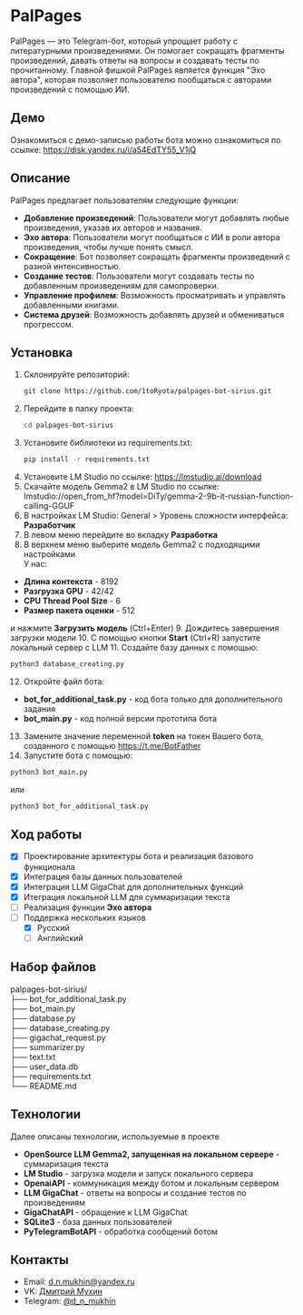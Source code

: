 # PalPages

PalPages — это Telegram-бот, который упрощает работу с литературными произведениями. Он помогает сокращать фрагменты произведений, давать ответы на вопросы и создавать тесты по прочитанному. Главной фишкой PalPages является функция "Эхо автора", которая позволяет пользователю пообщаться с авторами произведений с помощью ИИ.  
## Демо

Ознакомиться с демо-записью работы бота можно ознакомиться по ссылке: https://disk.yandex.ru/i/a54EdTY55_V1jQ

## Описание

PalPages предлагает пользователям следующие функции:  

- **Добавление произведений**: Пользователи могут добавлять любые произведения, указав их авторов и названия.
- **Эхо автора**: Пользователи могут пообщаться с ИИ в роли автора произведения, чтобы лучше понять смысл.
- **Сокращение**: Бот позволяет сокращать фрагменты произведений с разной интенсивностью.
- **Создание тестов**: Пользователи могут создавать тесты по добавленным произведениям для самопроверки.
- **Управление профилем**: Возможность просматривать и управлять добавленными книгами.
- **Система друзей**: Возможность добавлять друзей и обмениваться прогрессом.

## Установка

1. Склонируйте репозиторий:
   ```bash
   git clone https://github.com/1toRyota/palpages-bot-sirius.git
   ```
2. Перейдите в папку проекта:
   ```bash
   cd palpages-bot-sirius
   ```
3. Установите библиотеки из requirements.txt:
   ```bash
   pip install -r requirements.txt
   ```
4. Установите LM Studio по ссылке: https://lmstudio.ai/download
5. Скачайте модель Gemma2 в LM Studio по ссылке: lmstudio://open_from_hf?model=DiTy/gemma-2-9b-it-russian-function-calling-GGUF
6. В настройках LM Studio: General > Уровень сложности интерфейса: **Разработчик**
7. В левом меню перейдите во вкладку **Разработка**
8. В верхнем меню выберите модель Gemma2 с подходящими настройками  
У нас:  
- **Длина контекста** - 8192
- **Разгрузка GPU** - 42/42
- **CPU Thread Pool Size** - 6
- **Размер пакета оценки** - 512  
  
и нажмите **Загрузить модель** (Ctrl+Enter)
9. Дождитесь завершения загрузки модели
10. С помощью кнопки **Start** (Ctrl+R) запустите локальный сервер с LLM
11. Создайте базу данных с помощью:
   ```bash
   python3 database_creating.py
   ```
12. Откройте файл бота:
- **bot_for_additional_task.py** - код бота только для дополнительного задания
- **bot_main.py** - код полной версии прототипа бота
13. Замените значение переменной **token** на токен Вашего бота, созданного с помощью https://t.me/BotFather
14. Запустите бота с помощью:
   ```bash
   python3 bot_main.py
   ```
или
   ```bash
   python3 bot_for_additional_task.py
   ```

## Ход работы
- [x] Проектирование архитектуры бота и реализация базового функционала
- [x] Интеграция базы данных пользователей
- [x] Интеграция LLM GigaChat для дополнительных функций 
- [x] Итеграция локальной LLM для суммаризации текста
- [ ] Реализация функции **Эхо автора**
- [ ] Поддержка нескольких языков
    - [x] Русский
    - [ ] Английский

## Набор файлов
palpages-bot-sirius/  
   ├── bot_for_additional_task.py  
   ├── bot_main.py  
   ├── database.py  
   ├── database_creating.py  
   ├── gigachat_request.py  
   ├── summarizer.py  
   ├── text.txt  
   ├── user_data.db  
   ├── requirements.txt  
   └── README.md  


## Технологии
Далее описаны технологии, используемые в проекте

- **OpenSource LLM Gemma2, запущенная на локальном сервере** - суммаризация текста
- **LM Studio** - загрузка модели и запуск локального сервера
- **OpenaiAPI** - коммуникация между ботом и локальным сервером
- **LLM GigaChat** - ответы на вопросы и создание тестов по произведениям
- **GigaChatAPI** - обращение к LLM GigaChat
- **SQLite3** - база данных пользователей
- **PyTelegramBotAPI** - обработка сообщений ботом

## Контакты

- Email: d.n.mukhin@yandex.ru
- VK: [Дмитрий Мухин](https://vk.com/mukhin_d)
- Telegram: [@d_n_mukhin](https://t.me/d_n_mukhin)

